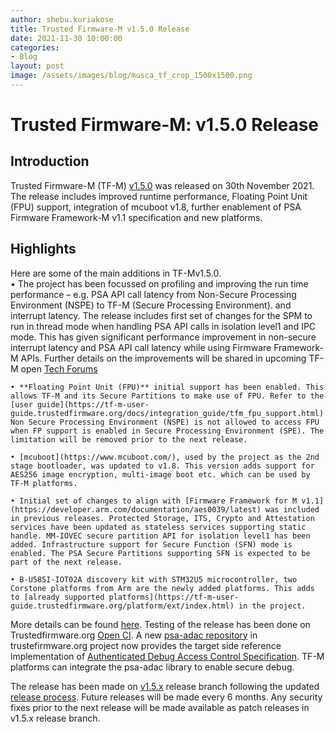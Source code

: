 ```yaml
---
author: shebu.kuriakose
title: Trusted Firmware-M v1.5.0 Release 
date: 2021-11-30 10:00:00
categories:
- Blog
layout: post
image: /assets/images/blog/musca_tf_crop_1500x1500.png
---
```


**Trusted Firmware-M: v1.5.0 Release**
=====================================================

Introduction
------------

Trusted Firmware-M (TF-M) [v1.5.0](https://git.trustedfirmware.org/TF-M/trusted-firmware-m.git/tag/?h=TF-Mv1.5.0) was released on 30th November 2021. The release includes improved runtime performance, Floating Point Unit (FPU) support, integration of mcuboot v1.8, further enablement of PSA Firmware Framework-M v1.1 specification and new platforms.

Highlights 
----------

Here are some of the main additions in TF-Mv1.5.0. 		
    • The project has been focussed on profiling and improving the run time performance – e.g. PSA API call latency from Non-Secure Processing Environment (NSPE) to TF-M (Secure Processing Environment).   and interrupt latency. The release includes first set of changes for the SPM to run in thread mode when handling PSA API calls in isolation level1 and IPC mode. This has given significant performance improvement in non-secure interrupt latency and PSA API call latency while using Firmware Framework-M APIs. Further details on the improvements will be shared in upcoming TF-M open [Tech Forums](https://www.trustedfirmware.org/meetings/tf-m-technical-forum/) 

    • **Floating Point Unit (FPU)** initial support has been enabled. This allows TF-M and its Secure Partitions to make use of FPU. Refer to the [user guide](https://tf-m-user-guide.trustedfirmware.org/docs/integration_guide/tfm_fpu_support.html). Non Secure Processing Environment (NSPE) is not allowed to access FPU when FP support is enabled in Secure Processing Environment (SPE). The limitation will be removed prior to the next release. 

    • [mcuboot](https://www.mcuboot.com/), used by the project as the 2nd stage bootloader, was updated to v1.8. This version adds support for AES256 image encryption, multi-image boot etc. which can be used by TF-M platforms. 

    • Initial set of changes to align with [Firmware Framework for M v1.1](https://developer.arm.com/documentation/aes0039/latest) was included in previous releases. Protected Storage, ITS, Crypto and Attestation services have been updated as stateless services supporting static handle. MM-IOVEC secure partition API for isolation level1 has been added. Infrastructure support for Secure Function (SFN) mode is enabled. The PSA Secure Partitions supporting SFN is expected to be part of the next release. 

    • B-U585I-IOT02A discovery kit with STM32U5 microcontroller, two Corstone platforms from Arm are the newly added platforms. This adds to [already supported platforms](https://tf-m-user-guide.trustedfirmware.org/platform/ext/index.html) in the project. 

More details can be found [here](https://git.trustedfirmware.org/TF-M/trusted-firmware-m.git/tree/docs/releases/1.5.0.rst?h=TF-Mv1.5.0).  Testing of the release has been done on Trustedfirmware.org [Open CI](https://ci.trustedfirmware.org/). A new [psa-adac repository](https://git.trustedfirmware.org/shared/psa-adac.git/) in trustefirmware.org project now provides the target side reference implementation of [Authenticated Debug Access Control Specification](https://developer.arm.com/documentation/den0101/latest). TF-M platforms can integrate the psa-adac library to enable secure debug.

The release has been made on [v1.5.x](https://git.trustedfirmware.org/TF-M/trusted-firmware-m.git/log/?h=release/1.5.x) release branch following the updated [release process](https://tf-m-user-guide.trustedfirmware.org/docs/releases/release_process.html). Future releases will be made every 6 months. Any security fixes prior to the next release will be made available as patch releases in v1.5.x release branch. 

